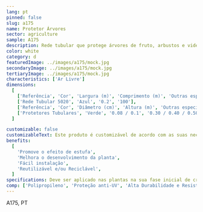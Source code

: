 ```yaml
---
lang: pt
pinned: false
slug: a175
name: Protetor Árvores
sector: agriculture
sample: A175
description: Rede tubular que protege árvores de fruto, arbustos e videiras de ataques externos, tais como animais e ações mecânicas.
color: white
category: d
featuredImage: ../images/a175/mock.jpg
secondaryImage: ../images/a175/mock.jpg
tertiaryImage: ../images/a175/mock.jpg
characteristics: ['Ar Livre']
dimensions:
  [
    ['Referência', 'Cor', 'Largura (m)', 'Comprimento (m)', 'Outras especificações'],
    ['Rede Tubular 5020', 'Azul', '0.2', '100'],
    ['Referência', 'Cor', 'Diâmetro (cm)', 'Altura (m)', 'Outras especificações'],
    ['Protetores Tubulares', 'Verde', '0.08 / 0.1', '0.30 / 0.40 / 0.50', 'Liso/Semi-perfurado'],
  ]

customizable: false
customizableText: Este produto é customizável de acordo com as suas necessidades. Contacte-nos para mais informações.
benefits:
  [
    'Promove o efeito de estufa',
    'Melhora o desenvolvimento da planta',
    'Fácil instalação',
    'Reutilizável e/ou Reciclável',
  ]
specifications: Deve ser aplicado nas plantas na sua fase inicial de crescimento.
comp: ['Polipropileno', 'Proteção anti-UV', 'Alta Durabilidade e Resistência']
---
```


A175, PT
